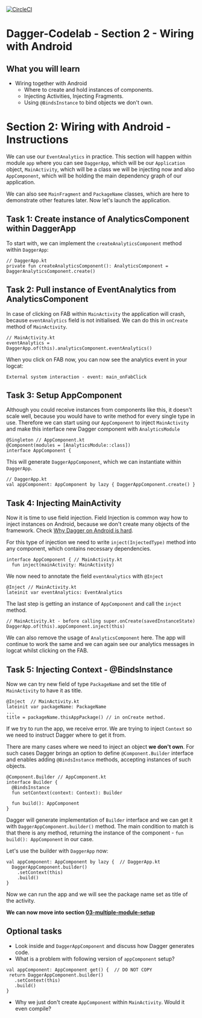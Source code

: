 [![CircleCI](https://circleci.com/gh/jraska/Dagger-Codelab.svg?style=svg)](https://circleci.com/gh/jraska/Dagger-Codelab)

# Dagger-Codelab - Section 2 - Wiring with Android

## What you will learn
- Wiring together with Android
  - Where to create and hold instances of components.
  - Injecting Activities, Injecting Fragments.
  - Using `@BindsInstance` to bind objects we don't own.

# Section 2: Wiring with Android - Instructions
We can use our `EventAnalytics` in practice. This section will happen within module `app` where you can see `DaggerApp`, which will be our `Application` object, `MainActivity`, which will be a class we will be injecting now and also `AppComponent`, which will be holding the main dependency graph of our application.

We can also see `MainFragment` and `PackageName` classes, which are here to demonstrate other features later. Now let's launch the application.

## Task 1: Create instance of AnalyticsComponent within DaggerApp
To start with, we can implement the `createAnalyticsComponent` method within `DaggerApp`:
```
// DaggerApp.kt
private fun createAnalyticsComponent(): AnalyticsComponent = DaggerAnalyticsComponent.create()
```

## Task 2: Pull instance of EventAnalytics from AnalyticsComponent
In case of clicking on FAB within `MainActivity` the application will crash, because `eventAnalytics` field is not initialised. We can do this in `onCreate` method of `MainActivity`.

```
// MainActivity.kt
eventAnalytics = DaggerApp.of(this).analyticsComponent.eventAnalytics()
```
When you click on FAB now, you can now see the analytics event in your logcat:
```
External system interaction - event: main_onFabClick
```
## Task 3: Setup AppComponent
Although you could receive instances from components like this, it doesn't scale well, because you would have to write method for every single type in use. Therefore we can start using our `AppComponent` to inject `MainActivity` and make this interface new Dagger component with `AnalyticsModule`
```
@Singleton // AppComponent.kt
@Component(modules = [AnalyticsModule::class])
interface AppComponent {
```

This will generate `DaggerAppComponent`, which we can instantiate within `DaggerApp`.
```
// DaggerApp.kt
val appComponent: AppComponent by lazy { DaggerAppComponent.create() }
```

## Task 4: Injecting MainActivity
Now it is time to use field injection. Field Injection is common way how to inject instances on Android, because we don't create many objects of the framework. Check [Why Dagger on Android is hard]([https://dagger.dev/android](https://dagger.dev/android)).

For this type of injection we need to write `inject(InjectedType)` method into any component, which contains necessary dependencies.

```
interface AppComponent { // MainActivity.kt
  fun inject(mainActivity: MainActivity)
```

We now need to annotate the field `eventAnalytics` with `@Inject`
```
@Inject // MainActivity.kt
lateinit var eventAnalytics: EventAnalytics
```
The last step is getting an instance of `AppComponent` and call the `inject` method.
```
// MainActivity.kt - before calling super.onCreate(savedInstanceState)
DaggerApp.of(this).appComponent.inject(this)
```
We can also remove the usage of `AnalyticsComponent` here. The app will continue to work the same and we can again see our analytics messages in logcat whilst clicking on the FAB.

## Task 5: Injecting Context - @BindsInstance
Now we can try new field of type `PackageName` and set the title of `MainActivity` to have it as title.
```
@Inject  // MainActivity.kt
lateinit var packageName: PackageName
...
title = packageName.thisAppPackage() // in onCreate method.
```
If we try to run the app, we receive error. We are trying to inject `Context` so we need to instruct Dagger where to get it from.

There are many cases where we need to inject an object **we don't own**. For such cases Dagger brings an option to define `@Component.Builder` interface and enables adding `@BindsInstance` methods, accepting instances of such objects.

```
@Component.Builder // AppComponent.kt
interface Builder {
  @BindsInstance
  fun setContext(context: Context): Builder

  fun build(): AppComponent
}
```
Dagger will generate implementation of `Builder` interface and we can get it with `DaggerAppComponent.builder()` method. The main condition to match is that there is any method, returning the instance of the component -  `fun build(): AppComponent` in our case.

Let's use the builder with `DaggerApp` now:
```
val appComponent: AppComponent by lazy {  // DaggerApp.kt
  DaggerAppComponent.builder()
    .setContext(this)
    .build()
}
```
Now we can run the app and we will see the package name set as title of the activity.

**We can now move into section [03-multiple-module-setup](https://github.com/jraska/Dagger-Codelab/tree/03-multiple-module-setup)**

## Optional tasks
- Look inside and `DaggerAppComponent` and discuss how Dagger generates code.
- What is a problem with following version of `appComponent` setup?
 ```
 val appComponent: AppComponent get() {  // DO NOT COPY
  return DaggerAppComponent.builder()
    .setContext(this)
    .build()
}
```
- Why we just don't create `AppComponent` within `MainActivity`. Would it even compile?
